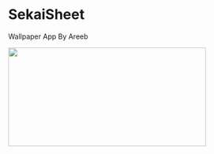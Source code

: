 # SekaiSheet
Wallpaper App By Areeb

<img src="https://user-images.githubusercontent.com/56149022/180060419-f43dbde8-6f28-41e8-bc87-d7f7505edc46.png width" width="400" height="200">

